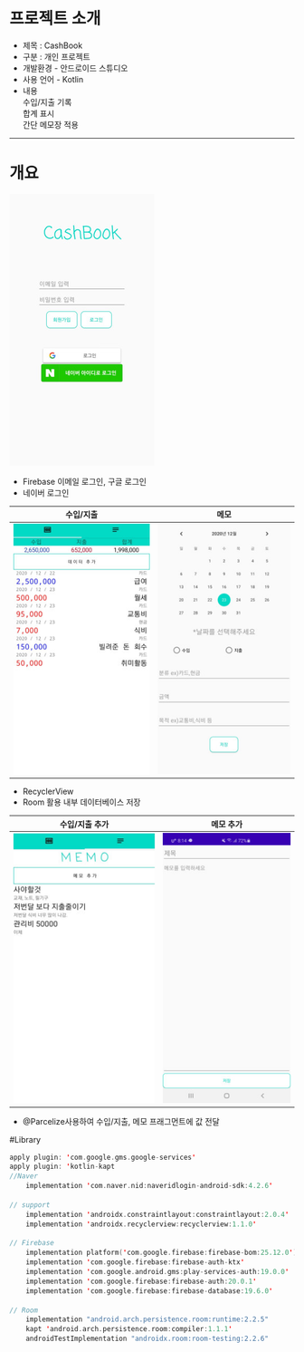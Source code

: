 # 프로젝트 소개
- 제목 : CashBook
- 구분 : 개인 프로젝트
- 개발환경 - 안드로이드 스튜디오
- 사용 언어 - Kotlin
- 내용  
수입/지출 기록  
합계 표시  
간단 메모장 적용

---
# 개요

![image1](https://github.com/jdsaeyqo/Project---AccountBook/blob/master/app/src/main/res/drawable/_cashbook_image1.jpg)
 
- Firebase 이메일 로그인, 구글 로그인
- 네이버 로그인  

수입/지출 | 메모
:------:|:-------:
![image2](https://github.com/jdsaeyqo/Project---AccountBook/blob/master/app/src/main/res/drawable/_cashbook_image2.jpg)|![image3](https://github.com/jdsaeyqo/Project---AccountBook/blob/master/app/src/main/res/drawable/_cashbook_image3.jpg)

- RecyclerView  
- Room 활용 내부 데이터베이스 저장

수입/지출 추가 | 메모 추가
:------:|:-------:
![image4](https://github.com/jdsaeyqo/Project---AccountBook/blob/master/app/src/main/res/drawable/_cashbook_image4.jpg)|![image5](https://github.com/jdsaeyqo/Project---AccountBook/blob/master/app/src/main/res/drawable/__cashbook_image5.jpg)  

- @Parcelize사용하여 수입/지출, 메모 프래그먼트에 값 전달

#Library
~~~kotlin  
apply plugin: 'com.google.gms.google-services'
apply plugin: 'kotlin-kapt
//Naver
    implementation 'com.naver.nid:naveridlogin-android-sdk:4.2.6'
    
// support
    implementation 'androidx.constraintlayout:constraintlayout:2.0.4'
    implementation 'androidx.recyclerview:recyclerview:1.1.0'    
    
// Firebase
    implementation platform('com.google.firebase:firebase-bom:25.12.0')
    implementation 'com.google.firebase:firebase-auth-ktx'
    implementation 'com.google.android.gms:play-services-auth:19.0.0'
    implementation 'com.google.firebase:firebase-auth:20.0.1'
    implementation 'com.google.firebase:firebase-database:19.6.0' 
    
// Room
    implementation "android.arch.persistence.room:runtime:2.2.5"
    kapt 'android.arch.persistence.room:compiler:1.1.1'
    androidTestImplementation "androidx.room:room-testing:2.2.6"
~~~

